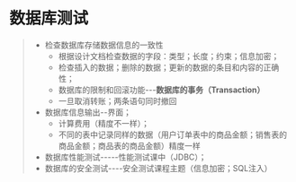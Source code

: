 #  数据库测试
>* 检查数据库存储数据信息的一致性
>    * 根据设计文档检查数据的字段：类型；长度；约束；信息加密；
>    * 检查插入的数据；删除的数据；更新的数据的条目和内容的正确性；
>    * 数据库的限制和回滚功能---**数据库的事务（Transaction）**
>    * 一旦取消转账；两条语句同时撤回
>* 数据库信息输出--界面；
>    * 计算费用（精度不一样）；
>    * 不同的表中记录同样的数据（用户订单表中的商品金额；销售表的商品金额；商品表的商品金额）精度一样
>* 数据库性能测试-----性能测试课中（JDBC）；
>* 数据库的安全测试----安全测试课程主题（信息加密；SQL注入）
>